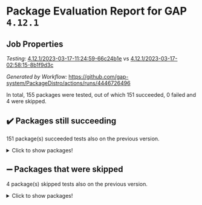 # Package Evaluation Report for GAP `4.12.1`

## Job Properties

*Testing:* [4.12.1/2023-03-17-11:24:59-66c24b1e](https://github.com/gap-system/PackageDistro/blob/data/reports/4.12.1/2023-03-17-11:24:59-66c24b1e) vs [4.12.1/2023-03-17-02:58:15-8b1f9d3c](https://github.com/gap-system/PackageDistro/blob/data/reports/4.12.1/2023-03-17-02:58:15-8b1f9d3c)

*Generated by Workflow:* https://github.com/gap-system/PackageDistro/actions/runs/4446726496

In total, 155 packages were tested, out of which 151 succeeded, 0 failed and 4 were skipped.

## :heavy_check_mark: Packages still succeeding

151 package(s) succeeded tests also on the previous version.
<details><summary>Click to show packages!</summary>

- 4ti2interface 2023.02-04 [(success)](https://github.com/gap-system/PackageDistro/actions/runs/4446726496/jobs/7807738655)
- ace 5.6.2 [(success)](https://github.com/gap-system/PackageDistro/actions/runs/4446726496/jobs/7807738860)
- aclib 1.3.2 [(success)](https://github.com/gap-system/PackageDistro/actions/runs/4446726496/jobs/7807739014)
- agt 0.3.1 [(success)](https://github.com/gap-system/PackageDistro/actions/runs/4446726496/jobs/7807739169)
- alnuth 3.2.1 [(success)](https://github.com/gap-system/PackageDistro/actions/runs/4446726496/jobs/7807739331)
- anupq 3.3.0 [(success)](https://github.com/gap-system/PackageDistro/actions/runs/4446726496/jobs/7807739527)
- atlasrep 2.1.6 [(success)](https://github.com/gap-system/PackageDistro/actions/runs/4446726496/jobs/7807739701)
- autodoc 2022.10.20 [(success)](https://github.com/gap-system/PackageDistro/actions/runs/4446726496/jobs/7807739852)
- automata 1.15 [(success)](https://github.com/gap-system/PackageDistro/actions/runs/4446726496/jobs/7807739990)
- automgrp 1.3.2 [(success)](https://github.com/gap-system/PackageDistro/actions/runs/4446726496/jobs/7807740144)
- autpgrp 1.11 [(success)](https://github.com/gap-system/PackageDistro/actions/runs/4446726496/jobs/7807740315)
- cap 2023.03-06 [(success)](https://github.com/gap-system/PackageDistro/actions/runs/4446726496/jobs/7807740511)
- caratinterface 2.3.4 [(success)](https://github.com/gap-system/PackageDistro/actions/runs/4446726496/jobs/7807740678)
- cddinterface 2022.11.01 [(success)](https://github.com/gap-system/PackageDistro/actions/runs/4446726496/jobs/7807740823)
- circle 1.6.6 [(success)](https://github.com/gap-system/PackageDistro/actions/runs/4446726496/jobs/7807740984)
- classicpres 1.22 [(success)](https://github.com/gap-system/PackageDistro/actions/runs/4446726496/jobs/7807741183)
- cohomolo 1.6.11 [(success)](https://github.com/gap-system/PackageDistro/actions/runs/4446726496/jobs/7807741387)
- congruence 1.2.5 [(success)](https://github.com/gap-system/PackageDistro/actions/runs/4446726496/jobs/7807741594)
- corelg 1.56 [(success)](https://github.com/gap-system/PackageDistro/actions/runs/4446726496/jobs/7807741785)
- crime 1.6 [(success)](https://github.com/gap-system/PackageDistro/actions/runs/4446726496/jobs/7807741973)
- crisp 1.4.6 [(success)](https://github.com/gap-system/PackageDistro/actions/runs/4446726496/jobs/7807742126)
- crypting 0.10.4 [(success)](https://github.com/gap-system/PackageDistro/actions/runs/4446726496/jobs/7807742303)
- cryst 4.1.25 [(success)](https://github.com/gap-system/PackageDistro/actions/runs/4446726496/jobs/7807742457)
- crystcat 1.1.10 [(success)](https://github.com/gap-system/PackageDistro/actions/runs/4446726496/jobs/7807742663)
- ctbllib 1.3.5 [(success)](https://github.com/gap-system/PackageDistro/actions/runs/4446726496/jobs/7807742840)
- cubefree 1.19 [(success)](https://github.com/gap-system/PackageDistro/actions/runs/4446726496/jobs/7807743044)
- curlinterface 2.3.1 [(success)](https://github.com/gap-system/PackageDistro/actions/runs/4446726496/jobs/7807743211)
- cvec 2.7.6 [(success)](https://github.com/gap-system/PackageDistro/actions/runs/4446726496/jobs/7807743391)
- datastructures 0.3.0 [(success)](https://github.com/gap-system/PackageDistro/actions/runs/4446726496/jobs/7807743585)
- deepthought 1.0.6 [(success)](https://github.com/gap-system/PackageDistro/actions/runs/4446726496/jobs/7807743733)
- design 1.8 [(success)](https://github.com/gap-system/PackageDistro/actions/runs/4446726496/jobs/7807743902)
- difsets 2.3.1 [(success)](https://github.com/gap-system/PackageDistro/actions/runs/4446726496/jobs/7807744048)
- digraphs 1.6.1 [(success)](https://github.com/gap-system/PackageDistro/actions/runs/4446726496/jobs/7807744196)
- edim 1.3.6 [(success)](https://github.com/gap-system/PackageDistro/actions/runs/4446726496/jobs/7807744367)
- example 4.3.4 [(success)](https://github.com/gap-system/PackageDistro/actions/runs/4446726496/jobs/7807744516)
- examplesforhomalg 2023.02-04 [(success)](https://github.com/gap-system/PackageDistro/actions/runs/4446726496/jobs/7807744680)
- factint 1.6.3 [(success)](https://github.com/gap-system/PackageDistro/actions/runs/4446726496/jobs/7807744844)
- ferret 1.0.9 [(success)](https://github.com/gap-system/PackageDistro/actions/runs/4446726496/jobs/7807745046)
- fga 1.4.0 [(success)](https://github.com/gap-system/PackageDistro/actions/runs/4446726496/jobs/7807745208)
- fining 1.5.5 [(success)](https://github.com/gap-system/PackageDistro/actions/runs/4446726496/jobs/7807745470)
- float 1.0.3 [(success)](https://github.com/gap-system/PackageDistro/actions/runs/4446726496/jobs/7807745659)
- format 1.4.3 [(success)](https://github.com/gap-system/PackageDistro/actions/runs/4446726496/jobs/7807745819)
- forms 1.2.9 [(success)](https://github.com/gap-system/PackageDistro/actions/runs/4446726496/jobs/7807745973)
- fplsa 1.2.6 [(success)](https://github.com/gap-system/PackageDistro/actions/runs/4446726496/jobs/7807746121)
- fr 2.4.12 [(success)](https://github.com/gap-system/PackageDistro/actions/runs/4446726496/jobs/7807746259)
- francy 1.2.5 [(success)](https://github.com/gap-system/PackageDistro/actions/runs/4446726496/jobs/7807746461)
- fwtree 1.3 [(success)](https://github.com/gap-system/PackageDistro/actions/runs/4446726496/jobs/7807746587)
- gapdoc 1.6.6 [(success)](https://github.com/gap-system/PackageDistro/actions/runs/4446726496/jobs/7807746744)
- gauss 2023.02-04 [(success)](https://github.com/gap-system/PackageDistro/actions/runs/4446726496/jobs/7807746897)
- gaussforhomalg 2023.02-04 [(success)](https://github.com/gap-system/PackageDistro/actions/runs/4446726496/jobs/7807747081)
- gbnp 1.0.5 [(success)](https://github.com/gap-system/PackageDistro/actions/runs/4446726496/jobs/7807747231)
- generalizedmorphismsforcap 2023.02-01 [(success)](https://github.com/gap-system/PackageDistro/actions/runs/4446726496/jobs/7807747360)
- genss 1.6.8 [(success)](https://github.com/gap-system/PackageDistro/actions/runs/4446726496/jobs/7807747508)
- gradedmodules 2023.02-04 [(success)](https://github.com/gap-system/PackageDistro/actions/runs/4446726496/jobs/7807747637)
- gradedringforhomalg 2023.02-04 [(success)](https://github.com/gap-system/PackageDistro/actions/runs/4446726496/jobs/7807747800)
- grape 4.9.0 [(success)](https://github.com/gap-system/PackageDistro/actions/runs/4446726496/jobs/7807747936)
- groupoids 1.73 [(success)](https://github.com/gap-system/PackageDistro/actions/runs/4446726496/jobs/7807748056)
- grpconst 2.6.4 [(success)](https://github.com/gap-system/PackageDistro/actions/runs/4446726496/jobs/7807748192)
- guarana 0.96.3 [(success)](https://github.com/gap-system/PackageDistro/actions/runs/4446726496/jobs/7807748341)
- guava 3.18 [(success)](https://github.com/gap-system/PackageDistro/actions/runs/4446726496/jobs/7807748562)
- hap 1.53 [(success)](https://github.com/gap-system/PackageDistro/actions/runs/4446726496/jobs/7807748750)
- hapcryst 0.1.15 [(success)](https://github.com/gap-system/PackageDistro/actions/runs/4446726496/jobs/7807748930)
- hecke 1.5.3 [(success)](https://github.com/gap-system/PackageDistro/actions/runs/4446726496/jobs/7807749080)
- help 3.5 [(success)](https://github.com/gap-system/PackageDistro/actions/runs/4446726496/jobs/7807749242)
- homalg 2023.02-05 [(success)](https://github.com/gap-system/PackageDistro/actions/runs/4446726496/jobs/7807749410)
- homalgtocas 2023.02-04 [(success)](https://github.com/gap-system/PackageDistro/actions/runs/4446726496/jobs/7807749577)
- idrel 2.45 [(success)](https://github.com/gap-system/PackageDistro/actions/runs/4446726496/jobs/7807749777)
- images 1.3.1 [(success)](https://github.com/gap-system/PackageDistro/actions/runs/4446726496/jobs/7807750042)
- intpic 0.3.0 [(success)](https://github.com/gap-system/PackageDistro/actions/runs/4446726496/jobs/7807750192)
- io 4.8.1 [(success)](https://github.com/gap-system/PackageDistro/actions/runs/4446726496/jobs/7807750428)
- io_forhomalg 2023.02-04 [(success)](https://github.com/gap-system/PackageDistro/actions/runs/4446726496/jobs/7807750597)
- irredsol 1.4.4 [(success)](https://github.com/gap-system/PackageDistro/actions/runs/4446726496/jobs/7807750737)
- json 2.1.1 [(success)](https://github.com/gap-system/PackageDistro/actions/runs/4446726496/jobs/7807750865)
- jupyterkernel 1.5.0 [(success)](https://github.com/gap-system/PackageDistro/actions/runs/4446726496/jobs/7807751044)
- jupyterviz 1.5.6 [(success)](https://github.com/gap-system/PackageDistro/actions/runs/4446726496/jobs/7807751195)
- kan 1.35 [(success)](https://github.com/gap-system/PackageDistro/actions/runs/4446726496/jobs/7807751358)
- kbmag 1.5.11 [(success)](https://github.com/gap-system/PackageDistro/actions/runs/4446726496/jobs/7807751526)
- laguna 3.9.6 [(success)](https://github.com/gap-system/PackageDistro/actions/runs/4446726496/jobs/7807751696)
- liealgdb 2.2.1 [(success)](https://github.com/gap-system/PackageDistro/actions/runs/4446726496/jobs/7807751896)
- liepring 2.8 [(success)](https://github.com/gap-system/PackageDistro/actions/runs/4446726496/jobs/7807752058)
- liering 2.4.2 [(success)](https://github.com/gap-system/PackageDistro/actions/runs/4446726496/jobs/7807752232)
- linearalgebraforcap 2023.03-05 [(success)](https://github.com/gap-system/PackageDistro/actions/runs/4446726496/jobs/7807752420)
- localizeringforhomalg 2023.02-04 [(success)](https://github.com/gap-system/PackageDistro/actions/runs/4446726496/jobs/7807752586)
- loops 3.4.3 [(success)](https://github.com/gap-system/PackageDistro/actions/runs/4446726496/jobs/7807752826)
- lpres 1.0.3 [(success)](https://github.com/gap-system/PackageDistro/actions/runs/4446726496/jobs/7807753072)
- majoranaalgebras 1.5.1 [(success)](https://github.com/gap-system/PackageDistro/actions/runs/4446726496/jobs/7807753231)
- mapclass 1.4.6 [(success)](https://github.com/gap-system/PackageDistro/actions/runs/4446726496/jobs/7807753367)
- matgrp 0.70 [(success)](https://github.com/gap-system/PackageDistro/actions/runs/4446726496/jobs/7807753553)
- matricesforhomalg 2023.02-04 [(success)](https://github.com/gap-system/PackageDistro/actions/runs/4446726496/jobs/7807753733)
- modisom 2.5.4 [(success)](https://github.com/gap-system/PackageDistro/actions/runs/4446726496/jobs/7807753879)
- modulepresentationsforcap 2023.02-03 [(success)](https://github.com/gap-system/PackageDistro/actions/runs/4446726496/jobs/7807754022)
- modules 2023.02-04 [(success)](https://github.com/gap-system/PackageDistro/actions/runs/4446726496/jobs/7807754179)
- monoidalcategories 2023.02-05 [(success)](https://github.com/gap-system/PackageDistro/actions/runs/4446726496/jobs/7807754347)
- nconvex 2022.09-01 [(success)](https://github.com/gap-system/PackageDistro/actions/runs/4446726496/jobs/7807754551)
- nilmat 1.4.2 [(success)](https://github.com/gap-system/PackageDistro/actions/runs/4446726496/jobs/7807754744)
- nock 1.5 [(success)](https://github.com/gap-system/PackageDistro/actions/runs/4446726496/jobs/7807754931)
- normalizinterface 1.3.5 [(success)](https://github.com/gap-system/PackageDistro/actions/runs/4446726496/jobs/7807755078)
- nq 2.5.9 [(success)](https://github.com/gap-system/PackageDistro/actions/runs/4446726496/jobs/7807755257)
- numericalsgps 1.3.1 [(success)](https://github.com/gap-system/PackageDistro/actions/runs/4446726496/jobs/7807755477)
- openmath 11.5.3 [(success)](https://github.com/gap-system/PackageDistro/actions/runs/4446726496/jobs/7807755642)
- orb 4.9.0 [(success)](https://github.com/gap-system/PackageDistro/actions/runs/4446726496/jobs/7807755806)
- packagemanager 1.4.0 [(success)](https://github.com/gap-system/PackageDistro/actions/runs/4446726496/jobs/7807755955)
- patternclass 2.4.3 [(success)](https://github.com/gap-system/PackageDistro/actions/runs/4446726496/jobs/7807756116)
- permut 2.0.4 [(success)](https://github.com/gap-system/PackageDistro/actions/runs/4446726496/jobs/7807756297)
- polenta 1.3.10 [(success)](https://github.com/gap-system/PackageDistro/actions/runs/4446726496/jobs/7807756432)
- polymaking 0.8.6 [(success)](https://github.com/gap-system/PackageDistro/actions/runs/4446726496/jobs/7807756593)
- primgrp 3.4.4 [(success)](https://github.com/gap-system/PackageDistro/actions/runs/4446726496/jobs/7807756765)
- profiling 2.5.2 [(success)](https://github.com/gap-system/PackageDistro/actions/runs/4446726496/jobs/7807756986)
- qpa 1.34 [(success)](https://github.com/gap-system/PackageDistro/actions/runs/4446726496/jobs/7807757276)
- quagroup 1.8.3 [(success)](https://github.com/gap-system/PackageDistro/actions/runs/4446726496/jobs/7807757438)
- radiroot 2.9 [(success)](https://github.com/gap-system/PackageDistro/actions/runs/4446726496/jobs/7807757582)
- rcwa 4.7.1 [(success)](https://github.com/gap-system/PackageDistro/actions/runs/4446726496/jobs/7807757748)
- rds 1.8 [(success)](https://github.com/gap-system/PackageDistro/actions/runs/4446726496/jobs/7807757914)
- recog 1.4.2 [(success)](https://github.com/gap-system/PackageDistro/actions/runs/4446726496/jobs/7807758061)
- repndecomp 1.3.0 [(success)](https://github.com/gap-system/PackageDistro/actions/runs/4446726496/jobs/7807758190)
- repsn 3.1.0 [(success)](https://github.com/gap-system/PackageDistro/actions/runs/4446726496/jobs/7807758348)
- resclasses 4.7.3 [(success)](https://github.com/gap-system/PackageDistro/actions/runs/4446726496/jobs/7807758493)
- ringsforhomalg 2023.02-05 [(success)](https://github.com/gap-system/PackageDistro/actions/runs/4446726496/jobs/7807758660)
- sco 2023.02-04 [(success)](https://github.com/gap-system/PackageDistro/actions/runs/4446726496/jobs/7807758823)
- scscp 2.4.1 [(success)](https://github.com/gap-system/PackageDistro/actions/runs/4446726496/jobs/7807759044)
- semigroups 5.2.1 [(success)](https://github.com/gap-system/PackageDistro/actions/runs/4446726496/jobs/7807759210)
- sglppow 2.3 [(success)](https://github.com/gap-system/PackageDistro/actions/runs/4446726496/jobs/7807759362)
- sgpviz 0.999.5 [(success)](https://github.com/gap-system/PackageDistro/actions/runs/4446726496/jobs/7807759516)
- simpcomp 2.1.14 [(success)](https://github.com/gap-system/PackageDistro/actions/runs/4446726496/jobs/7807759687)
- singular 2023.02.09 [(success)](https://github.com/gap-system/PackageDistro/actions/runs/4446726496/jobs/7807759825)
- sl2reps 1.1 [(success)](https://github.com/gap-system/PackageDistro/actions/runs/4446726496/jobs/7807759945)
- sla 1.5.3 [(success)](https://github.com/gap-system/PackageDistro/actions/runs/4446726496/jobs/7807760104)
- smallgrp 1.5.2 [(success)](https://github.com/gap-system/PackageDistro/actions/runs/4446726496/jobs/7807760304)
- smallsemi 0.6.13 [(success)](https://github.com/gap-system/PackageDistro/actions/runs/4446726496/jobs/7807760487)
- sonata 2.9.6 [(success)](https://github.com/gap-system/PackageDistro/actions/runs/4446726496/jobs/7807760660)
- sophus 1.27 [(success)](https://github.com/gap-system/PackageDistro/actions/runs/4446726496/jobs/7807760973)
- spinsym 1.5.2 [(success)](https://github.com/gap-system/PackageDistro/actions/runs/4446726496/jobs/7807761216)
- standardff 0.9.4 [(success)](https://github.com/gap-system/PackageDistro/actions/runs/4446726496/jobs/7807761400)
- symbcompcc 1.3.2 [(success)](https://github.com/gap-system/PackageDistro/actions/runs/4446726496/jobs/7807761612)
- thelma 1.3 [(success)](https://github.com/gap-system/PackageDistro/actions/runs/4446726496/jobs/7807761861)
- tomlib 1.2.9 [(success)](https://github.com/gap-system/PackageDistro/actions/runs/4446726496/jobs/7807762180)
- toolsforhomalg 2023.02-06 [(success)](https://github.com/gap-system/PackageDistro/actions/runs/4446726496/jobs/7807762339)
- toric 1.9.5 [(success)](https://github.com/gap-system/PackageDistro/actions/runs/4446726496/jobs/7807762476)
- toricvarieties 2022.07.13 [(success)](https://github.com/gap-system/PackageDistro/actions/runs/4446726496/jobs/7807762643)
- transgrp 3.6.3 [(success)](https://github.com/gap-system/PackageDistro/actions/runs/4446726496/jobs/7807762780)
- ugaly 4.0.3 [(success)](https://github.com/gap-system/PackageDistro/actions/runs/4446726496/jobs/7807762914)
- unipot 1.5 [(success)](https://github.com/gap-system/PackageDistro/actions/runs/4446726496/jobs/7807763072)
- unitlib 4.2.0 [(success)](https://github.com/gap-system/PackageDistro/actions/runs/4446726496/jobs/7807763220)
- utils 0.82 [(success)](https://github.com/gap-system/PackageDistro/actions/runs/4446726496/jobs/7807763414)
- uuid 0.7 [(success)](https://github.com/gap-system/PackageDistro/actions/runs/4446726496/jobs/7807763566)
- walrus 0.9991 [(success)](https://github.com/gap-system/PackageDistro/actions/runs/4446726496/jobs/7807763689)
- wedderga 4.10.3 [(success)](https://github.com/gap-system/PackageDistro/actions/runs/4446726496/jobs/7807763857)
- xmod 2.91 [(success)](https://github.com/gap-system/PackageDistro/actions/runs/4446726496/jobs/7807764039)
- xmodalg 1.23 [(success)](https://github.com/gap-system/PackageDistro/actions/runs/4446726496/jobs/7807764237)
- yangbaxter 0.10.3 [(success)](https://github.com/gap-system/PackageDistro/actions/runs/4446726496/jobs/7807764416)
- zeromqinterface 0.14 [(success)](https://github.com/gap-system/PackageDistro/actions/runs/4446726496/jobs/7807764598)
</details>

## :heavy_minus_sign: Packages that were skipped

4 package(s) skipped tests also on the previous version.
<details><summary>Click to show packages!</summary>

- browse 1.8.21 [(skipped)](https://github.com/gap-system/PackageDistro/actions/runs/4446726496/jobs/7807485341)
- itc 1.5.1 [(skipped)](https://github.com/gap-system/PackageDistro/actions/runs/4446726496/jobs/7807485341)
- polycyclic 2.16 [(skipped)](https://github.com/gap-system/PackageDistro/actions/runs/4446726496/jobs/7807485341)
- xgap 4.31 [(skipped)](https://github.com/gap-system/PackageDistro/actions/runs/4446726496/jobs/7807485341)
</details>

